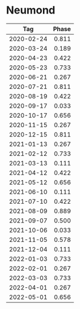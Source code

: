 # Neumond

Tag        | Phase
-----------|------:
2020-02-24 |  0.811
2020-03-24 |  0.189
2020-04-23 |  0.422
2020-05-23 |  0.733
2020-06-21 |  0.267
2020-07-21 |  0.811
2020-08-19 |  0.422
2020-09-17 |  0.033
2020-10-17 |  0.656
2020-11-15 |  0.267
2020-12-15 |  0.811
2021-01-13 |  0.267
2021-02-12 |  0.733
2021-03-13 |  0.111
2021-04-12 |  0.422
2021-05-12 |  0.656
2021-06-10 |  0.111
2021-07-10 |  0.422
2021-08-09 |  0.889
2021-09-07 |  0.500
2021-10-06 |  0.033
2021-11-05 |  0.578
2021-12-04 |  0.111
2022-01-03 |  0.733
2022-02-01 |  0.267
2022-03-03 |  0.733
2022-04-01 |  0.267
2022-05-01 |  0.656
